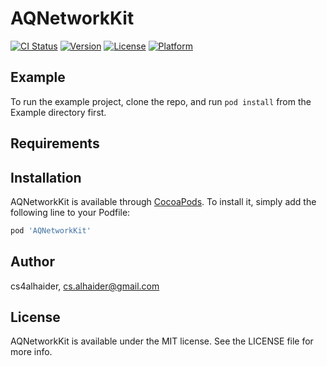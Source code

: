 # AQNetworkKit

[![CI Status](https://img.shields.io/travis/cs4alhaider/AQNetworkKit.svg?style=flat)](https://travis-ci.org/cs4alhaider/AQNetworkKit)
[![Version](https://img.shields.io/cocoapods/v/AQNetworkKit.svg?style=flat)](https://cocoapods.org/pods/AQNetworkKit)
[![License](https://img.shields.io/cocoapods/l/AQNetworkKit.svg?style=flat)](https://cocoapods.org/pods/AQNetworkKit)
[![Platform](https://img.shields.io/cocoapods/p/AQNetworkKit.svg?style=flat)](https://cocoapods.org/pods/AQNetworkKit)

## Example

To run the example project, clone the repo, and run `pod install` from the Example directory first.

## Requirements

## Installation

AQNetworkKit is available through [CocoaPods](https://cocoapods.org). To install
it, simply add the following line to your Podfile:

```ruby
pod 'AQNetworkKit'
```

## Author

cs4alhaider, cs.alhaider@gmail.com

## License

AQNetworkKit is available under the MIT license. See the LICENSE file for more info.
